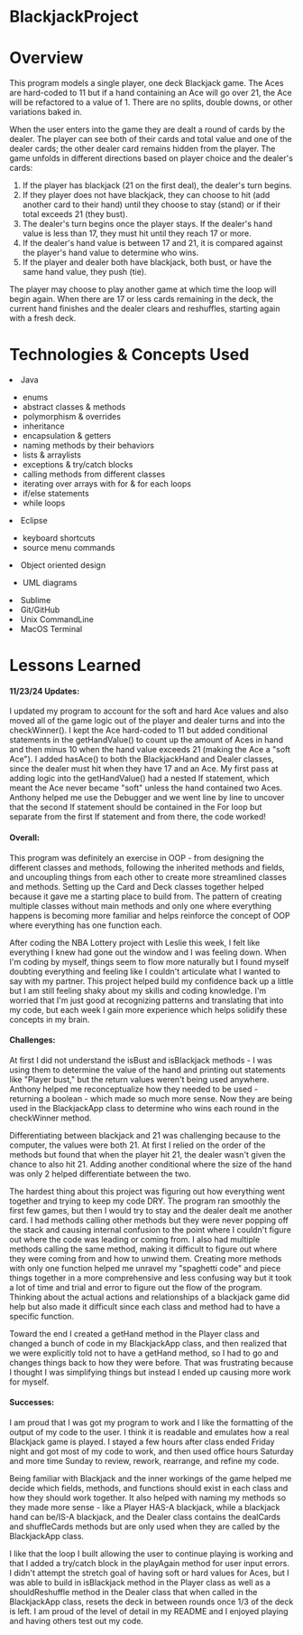 # BlackjackProject

# Overview
This program models a single player, one deck Blackjack game. The Aces are hard-coded to 11 but if a hand containing an Ace will go over 21, the Ace will be refactored to a value of 1. There are no splits, double downs, or other variations baked in. 

When the user enters into the game they are dealt a round of cards by the dealer. The player can see both of their cards and total value and one of the dealer cards; the other dealer card remains hidden from the player. The game unfolds in different directions based on player choice and the dealer's cards: <ol><li>If the player has blackjack (21 on the first deal), the dealer's turn begins.</li><li>If they player does not have blackjack, they can choose to hit (add another card to their hand) until they choose to stay (stand) or if their total exceeds 21 (they bust).</li><li>The dealer's turn begins once the player stays. If the dealer's hand value is less than 17, they must hit until they reach 17 or more.</li><li>If the dealer's hand value is between 17 and 21, it is compared against the player's hand value to determine who wins.</li><li>If the player and dealer both have blackjack, both bust, or have the same hand value, they push (tie).</li></ol>

The player may choose to play another game at which time the loop will begin again. When there are 17 or less cards remaining in the deck, the current hand finishes and the dealer clears and reshuffles, starting again with a fresh deck.

# Technologies & Concepts Used
<li>Java</li><ul>
	<li>enums</li>
	<li>abstract classes & methods</li>
	<li>polymorphism & overrides</li>
	<li>inheritance</li>
	<li>encapsulation & getters</li>
	<li>naming methods by their behaviors</li>
	<li>lists & arraylists</li>
	<li>exceptions & try/catch blocks</li>
	<li>calling methods from different classes</li>
	<li>iterating over arrays with for & for each loops</li>
	<li>if/else statements</li>
	<li>while loops</li></ul>
<li>Eclipse</li><ul>
	<li>keyboard shortcuts</li>
	<li>source menu commands</li></ul>
<li>Object oriented design</li><ul>
	<li>UML diagrams</li></ul>
<li>Sublime</li>
<li>Git/GitHub</li>
<li>Unix CommandLine</li>
<li>MacOS Terminal</li>
</ul>

# Lessons Learned
#### 11/23/24 Updates:
I updated my program to account for the soft and hard Ace values and also moved all of the game logic out of the player and dealer turns and into the checkWinner(). I kept the Ace hard-coded to 11 but added conditional statements in the getHandValue() to count up the amount of Aces in hand and then minus 10 when the hand value exceeds 21 (making the Ace a "soft Ace"). I added hasAce() to both the BlackjackHand and Dealer classes, since the dealer must hit when they have 17 and an Ace. My first pass at adding logic into the getHandValue() had a nested If statement, which meant the Ace never became "soft" unless the hand contained two Aces. Anthony helped me use the Debugger and we went line by line to uncover that the second If statement should be contained in the For loop but separate from the first If statement and from there, the code worked!

#### Overall:
This program was definitely an exercise in OOP - from designing the different classes and methods, following the inherited methods and fields, and uncoupling things from each other to create more streamlined classes and methods. Setting up the Card and Deck classes together helped because it gave me a starting place to build from. The pattern of creating multiple classes without main methods and only one where everything happens is becoming more familiar and helps reinforce the concept of OOP where everything has one function each. 

After coding the NBA Lottery project with Leslie this week, I felt like everything I knew had gone out the window and I was feeling down. When I'm coding by myself, things seem to flow more naturally but I found myself doubting everything and feeling like I couldn't articulate what I wanted to say with my partner. This project helped build my confidence back up a little but I am still feeling shaky about my skills and coding knowledge. I'm worried that I'm just good at recognizing patterns and translating that into my code, but each week I gain more experience which helps solidify these concepts in my brain.

#### Challenges:
At first I did not understand the isBust and isBlackjack methods - I was using them to determine the value of the hand and printing out statements like "Player bust," but the return values weren't being used anywhere. Anthony helped me reconceptualize how they needed to be used - returning a boolean - which made so much more sense. Now they are being used in the BlackjackApp class to determine who wins each round in the checkWinner method.

Differentiating between blackjack and 21 was challenging because to the computer, the values were both 21. At first I relied on the order of the methods but found that when the player hit 21, the dealer wasn't given the chance to also hit 21. Adding another conditional where the size of the hand was only 2 helped differentiate between the two.

The hardest thing about this project was figuring out how everything went together and trying to keep my code DRY. The program ran smoothly the first few games, but then I would try to stay and the dealer dealt me another card. I had methods calling other methods but they were never popping off the stack and causing internal confusion to the point where I couldn't figure out where the code was leading or coming from. I also had multiple methods calling the same method, making it difficult to figure out where they were coming from and how to unwind them. Creating more methods with only one function helped me unravel my "spaghetti code" and piece things together in a more comprehensive and less confusing way but it took a lot of time and trial and error to figure out the flow of the program. Thinking about the actual actions and relationships of a blackjack game did help but also made it difficult since each class and method had to have a specific function.

Toward the end I created a getHand method in the Player class and changed a bunch of code in my BlackjackApp class, and then realized that we were explicitly told not to have a getHand method, so I had to go and changes things back to how they were before. That was frustrating because I thought I was simplifying things but instead I ended up causing more work for myself.

#### Successes:
I am proud that I was got my program to work and I like the formatting of the output of my code to the user. I think it is readable and emulates how a real Blackjack game is played. I stayed a few hours after class ended Friday night and got most of my code to work, and then used office hours Saturday and more time Sunday to review, rework, rearrange, and refine my code.

Being familiar with Blackjack and the inner workings of the game helped me decide which fields, methods, and functions should exist in each class and how they should work together. It also helped with naming my methods so they made more sense - like a Player HAS-A blackjack, while a blackjack hand can be/IS-A blackjack, and the Dealer class contains the dealCards and shuffleCards methods but are only used when they are called by the BlackjackApp class.

I like that the loop I built allowing the user to continue playing is working and that I added a try/catch block in the playAgain method for user input errors. I didn't attempt the stretch goal of having soft or hard values for Aces, but I was able to build in isBlackjack method in the Player class as well as a shouldReshuffle method in the Dealer class that when called in the BlackjackApp class, resets the deck in between rounds once 1/3 of the deck is left. I am proud of the level of detail in my README and I enjoyed playing and having others test out my code.